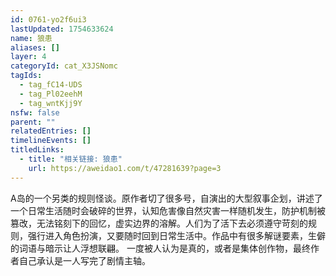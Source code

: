 ```yaml
---
id: 0761-yo2f6ui3
lastUpdated: 1754633624
name: 狼患
aliases: []
layer: 4
categoryId: cat_X3JSNomc
tagIds:
  - tag_fC14-UDS
  - tag_Pl02eehM
  - tag_wntKjj9Y
nsfw: false
parent: ""
relatedEntries: []
timelineEvents: []
titledLinks:
  - title: "相关链接: 狼患"
    url: https://aweidao1.com/t/47281639?page=3
---
```


A岛的一个另类的规则怪谈。原作者切了很多号，自演出的大型叙事企划，讲述了一个日常生活随时会破碎的世界，认知危害像自然灾害一样随机发生，防护机制被篡改，无法铭刻下的回忆，虚实边界的溶解。人们为了活下去必须遵守苛刻的规则，强行进入角色扮演，又要随时回到日常生活中。作品中有很多解谜要素，生僻的词语与暗示让人浮想联翩。 一度被人认为是真的，或者是集体创作物，最终作者自己承认是一人写完了剧情主轴。